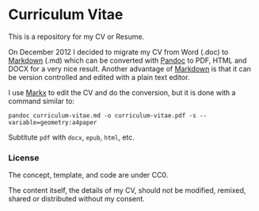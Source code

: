 # Curriculum Vitae

This is a repository for my CV or Resume.

On December 2012 I decided to migrate my CV from Word (.doc) to [Markdown] (.md) which can be converted with [Pandoc] to PDF, HTML and DOCX for a very nice result. Another advantage of [Markdown] is that it can be version controlled and edited with a plain text editor. 

I use [Markx] to edit the CV and do the conversion, but it is done with a command similar to:

    pandoc curriculum-vitae.md -o curriculum-vitae.pdf -s --variable=geometry:a4paper

Subtitute `pdf` with `docx`, `epub`, `html`, etc.

### License

The concept, template, and code are under CC0.

The content itself, the details of my CV, should not be modified, remixed, shared or distributed without my consent.

[Markdown]: http://daringfireball.net/projects/markdown/
[Pandoc]: http://johnmacfarlane.net/pandoc
[Markx]: https://github.com/yoavram/markx
